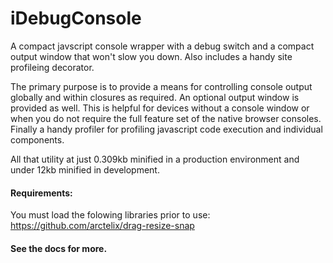 # iDebugConsole

A compact javscript console wrapper with a debug switch and a compact output window that won't 
slow you down.  Also includes a handy site profileing decorator.

The primary purpose is to provide a means for controlling console output globally and within 
closures as required.  An optional output window is provided as well.  This is helpful for 
devices without a console window or when you do not require the full feature set of the native
browser consoles.  Finally a handy profiler for profiling javascript code execution and individual 
components.

All that utility at just 0.309kb minified in a production environment and under 12kb minified 
in development.

#### Requirements:
You must load the folowing libraries prior to use: 
https://github.com/arctelix/drag-resize-snap

#### See the docs for more.
